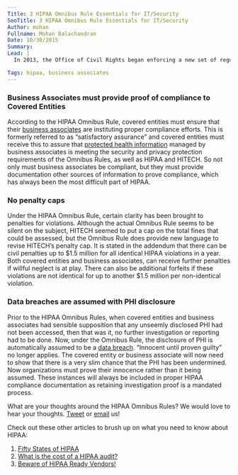 ```yaml
---
Title: 3 HIPAA Omnibus Rule Essentials for IT/Security
SeoTitle: 3 HIPAA Omnibus Rule Essentials for IT/Security
Author: mohan
Fullname: Mohan Balachandran
Date: 10/30/2015
Summary: 
Lead: |
  In 2013, the Office of Civil Rights began enforcing a new set of regulations intending to improve patients’ access to their medical records and increase security to protected health information. Called the HIPAA Omnibus Rules, these litigations have forced healthcare organizations and their [business associates](https://catalyze.io/blog/catalyzes-success-as-a-hipaa-compliant-business-associate) to scrutinize how they store and transmit patient data. Changes included vary from new rules for [deceased patients](https://catalyze.io/blog/how-long-do-you-need-to-retain-medical-records-under-hipaa) to how providers market third party services, but here are three need-to-knows for the healthcare IT professional. 

Tags: hipaa, business associates
---
```

### Business Associates must provide proof of compliance to Covered Entities
According to the HIPAA Omnibus Rule, covered entities must ensure that their [business associates](https://catalyze.io/blog/the-importance-of-business-associate-agreements-baas) are instituting proper compliance efforts. This is formerly referred to as “satisfactory assurance” and covered entities must receive this to assure that [protected health information](https://catalyze.io/learn/what-is-protected-health-information-or-phi) managed by business associates is meeting the security and privacy protection requirements of the Omnibus Rules, as well as HIPAA and HITECH. So not only must business associates be compliant, but they must provide documentation other sources of information to prove compliance, which has always been the most difficult part of HIPAA.

### No penalty caps
Under the HIPAA Omnibus Rule, certain clarity has been brought to penalties for violations. Although the actual Omnibus Rule seems to be silent on the subject, HITECH seemed to put a cap on the total fines that could be assessed, but the Omnibus Rule does provide new language to revise HITECH’s penalty cap. It is stated in the addendum that there can be civil penalties up to $1.5 million for all identical HIPAA violations in a year. Both covered entities and business associates, can receive further penalties if willful neglect is at play. There can also be additional forfeits if these violations are not identical for up to another $1.5 million per non-identical violation.

### Data breaches are assumed with PHI disclosure
Prior to the HIPAA Omnibus Rules, when covered entities and business associates had sensible supposition that any unseemly disclosed PHI had not been accessed, then that was it, no further investigation or reporting had to be done. Now, under the Omnibus Rule, the disclosure of PHI is automatically assumed to be a [data breach](https://catalyze.io/learn/hipaa-and-data-breaches). “Innocent until proven guilty” no longer applies. The covered entity or business associate will now need to show that there is a very slim chance that the PHI has been undermined. Now organizations must prove their innocence rather than it being assumed. These instances will always be included in proper HIPAA compliance documentation as retaining investigation proof is a mandated process.

What are your thoughts around the HIPAA Omnibus Rules? We would love to hear your thoughts. [Tweet](https://twitter.com/catalyzeio) or [email](hello@catalyze.io) us!

Check out these other articles to brush up on what you need to know about HIPAA:

1. [Fifty States of HIPAA](https://catalyze.io/blog/fifty-states-of-hipaa)
2. [What is the cost of a HIPAA audit?](https://catalyze.io/blog/what-is-the-cost-of-a-hipaa-audit)
3. [Beware of HIPAA Ready Vendors!](https://catalyze.io/blog/beware-of-hipaa-ready-vendors)
